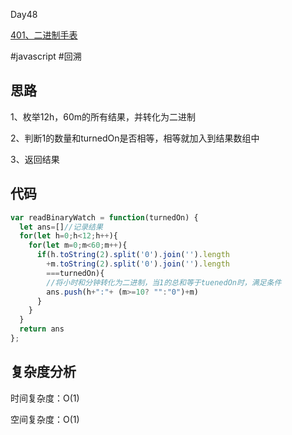 Day48

[401、二进制手表](https://leetcode.cn/problems/binary-watch/)

#javascript #回溯
## 思路
1、枚举12h，60m的所有结果，并转化为二进制

2、判断1的数量和turnedOn是否相等，相等就加入到结果数组中

3、返回结果

## 代码
```javascript
var readBinaryWatch = function(turnedOn) {
  let ans=[]//记录结果
  for(let h=0;h<12;h++){
    for(let m=0;m<60;m++){
      if(h.toString(2).split('0').join('').length
        +m.toString(2).split('0').join('').length
        ===turnedOn){
        //将小时和分钟转化为二进制，当1的总和等于tuenedOn时，满足条件
        ans.push(h+":"+ (m>=10? "":"0")+m)
      }
    }
  }
  return ans
};
```
## 复杂度分析
时间复杂度：O(1)

空间复杂度：O(1)
